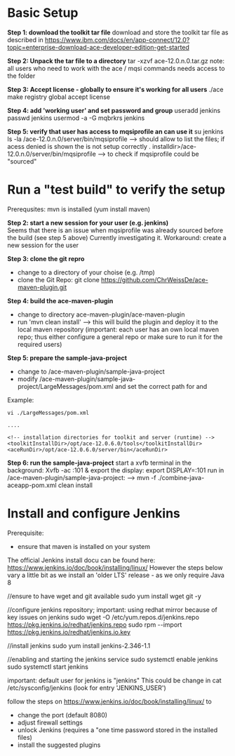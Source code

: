 # Basic Setup  

**Step 1: download the toolkit tar file** 
download and store the toolkit tar file as described in  https://www.ibm.com/docs/en/app-connect/12.0?topic=enterprise-download-ace-developer-edition-get-started

**Step 2: Unpack the tar file to a directory**
tar -xzvf ace-12.0.n.0.tar.gz
note: all users who need to work with the ace / mqsi commands needs access to the folder 

**Step 3: Accept license - globally to ensure it's working for all users** 
./ace make registry global accept license 

**Step 4: add 'working user' and set password and group**
useradd jenkins
passwd jenkins 
usermod -a -G mqbrkrs jenkins 

**Step 5: verify that user has access to mqsiprofile an can use it** 
su jenkins 
ls -la <installdir>/ace-12.0.n.0/server/bin/mqsiprofile   --> should allow to list the files; if acess denied is shown the <installdir> is not setup correctly 
. installdir>/ace-12.0.n.0/server/bin/mqsiprofile --> to check if mqsiprofile could be "sourced" 

# Run a "test build" to verify the setup 
Prerequsites: mvn is installed (yum install maven) 

**Step 2: start a new session for your user (e.g. jenkins)**        
Seems that there is an issue when mqsiprofile was already sourced before the build (see step 5 above) 
Currently investigating it. 
Workaround: create a new session for the user
  
**Step 3: clone the git repro**
- change to a directory of your choise (e.g. /tmp) 
- clone the Git Repo:  git clone https://github.com/ChrWeissDe/ace-maven-plugin.git 

**Step 4: build the ace-maven-plugin** 
- change to directory ace-maven-plugin/ace-maven-plugin 
- run 'mvn clean install'  --> this will build the plugin and deploy it to the local maven repository 
(important: each user has an own local maven repo; thus either configure a general repo or make sure to run it for the required users) 

**Step 5: prepare the sample-java-project**
- change to /ace-maven-plugin/sample-java-project
- modify /ace-maven-plugin/sample-java-project/LargeMessages/pom.xml and set the correct path for <toolkitInstallDir> and <aceRunDir>

Example: 
```
vi ./LargeMessages/pom.xml 

....
  
<!-- installation directories for toolkit and server (runtime) -->
<toolkitInstallDir>/opt/ace-12.0.6.0/tools</toolkitInstallDir>
<aceRunDir>/opt/ace-12.0.6.0/server/bin</aceRunDir>  
```
  
**Step 6: run the sample-java-project**
start a xvfb terminal in the background:  Xvfb -ac :101 & 
export the display:  export DISPLAY=:101
run in  /ace-maven-plugin/sample-java-project: --> mvn -f ./combine-java-aceapp-pom.xml clean install

# Install and configure Jenkins
Prerequisite: 
- ensure that maven is installed on your system 
  
The official Jenkins install docu can be found here: https://www.jenkins.io/doc/book/installing/linux/ 
However the steps below vary a little bit as we install an 'older LTS' release - as we only require Java 8

//ensure to have wget and git available
sudo yum install wget git -y  

//configure jenkins repository; important: using redhat mirror because of key issues on jenkins 
sudo wget -O /etc/yum.repos.d/jenkins.repo https://pkg.jenkins.io/redhat/jenkins.repo 
sudo rpm --import https://pkg.jenkins.io/redhat/jenkins.io.key
  
//install jenkins
sudo yum install jenkins-2.346-1.1
  
//enabling and starting the jenkins service
sudo systemctl enable jenkins
sudo systemctl start jenkins
  
important: default user for jenkins is "jenkins"
This could be change in  cat /etc/sysconfig/jenkins (look for entry 'JENKINS_USER') 

follow the steps on https://www.jenkins.io/doc/book/installing/linux/ to 
- change the port (default 8080) 
- adjust firewall settings 
- unlock Jenkins (requires a "one time password stored in the installed files) 
- install the suggested plugins 
  
  

 

